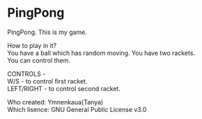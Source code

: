 # PingPong
PingPong. This is my game.

How to play in it?\
You have a ball which has random moving. You have two rackets.\
You can control them.

CONTROLS -\
W/S - to control first racket.\
LEFT/RIGHT - to control second racket.

Who created: Ymnenkaua(Tanya)\
Which lisence: GNU General Public License v3.0
